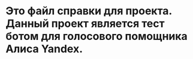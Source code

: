 # Это файл справки для проекта. Данный проект является тест ботом для голосового помощника Алиса Yandex.